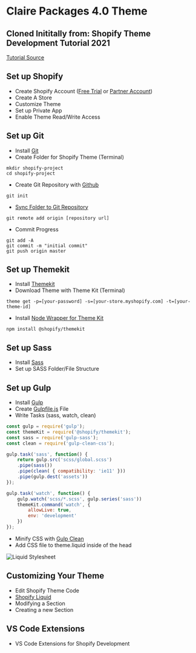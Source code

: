 # Claire Packages 4.0 Theme
## Cloned Inititally from: Shopify Theme Development Tutorial 2021

[Tutorial Source](https://www.youtube.com/live/ejXm7CMGH6Y?si=8iPUf46LyV_hIwwU)

## Set up Shopify
- Create Shopify Account ([Free Trial](https://www.shopify.com/) or [Partner Account](https://www.shopify.com/partners))
- Create A Store
- Customize Theme
- Set up Private App
- Enable Theme Read/Write Access

## Set up Git
- Install [Git](https://git-scm.com/)
- Create Folder for Shopify Theme (Terminal)
```curl
mkdir shopify-project
cd shopify-project
```
- Create Git Repository with [Github](https://github.com)
```curl
git init
```
- [Sync Folder to Git Repository](https://docs.github.com/en/github/getting-started-with-github/managing-remote-repositories)
```curl
git remote add origin [repository url]
```
- Commit Progress
```curl
git add -A
git commit -m "initial commit"
git push origin master
```

## Set up Themekit
- Install [Themekit](http://shopify.github.io/themekit)
- Download Theme with Theme Kit (Terminal)
```terminal
theme get -p=[your-password] -s=[your-store.myshopify.com] -t=[your-theme-id]
```
- Install [Node Wrapper for Theme Kit](https://www.npmjs.com/package/@shopify/themekit)
```curl
npm install @shopify/themekit
```

## Set up Sass
- Install [Sass](https://sass-lang.com/install)
- Set up SASS Folder/File Structure

## Set up Gulp
- Install [Gulp](https://gulpjs.com/docs/en/getting-started/quick-start)
- Create [Gulpfile.js](https://github.com/uxhacks/shopify-tutorial/blob/master/gulpfile.js) File
- Write Tasks (sass, watch, clean)

```js
const gulp = require('gulp');
const themeKit = require('@shopify/themekit');
const sass = require('gulp-sass');
const clean = require('gulp-clean-css');

gulp.task('sass', function() {
    return gulp.src('scss/global.scss')
    .pipe(sass())
    .pipe(clean( { compatibility: 'ie11' }))
    .pipe(gulp.dest('assets'))
});

gulp.task('watch', function() {
    gulp.watch('scss/*.scss', gulp.series('sass'))
    themeKit.command('watch', {
        allowLive: true,
        env: 'development'
    })
});
```
- Minify CSS with [Gulp Clean](https://github.com/peter-vilja/gulp-clean)
- Add CSS file to theme.liquid inside of the head

![Liquid Stylesheet](https://github.com/uxhacks/shopify-tutorial/blob/master/tutorial/images/theme-liquid-gulpfile-js.png?raw=true "Adding Styles in Shopify Liquid")

## Customizing Your Theme
- Edit Shopify Theme Code
- [Shopify Liquid](https://shopify.dev/docs/themes/liquid/reference)
- Modifying a Section
- Creating a new Section

## VS Code Extensions
- VS Code Extensions for Shopify Development